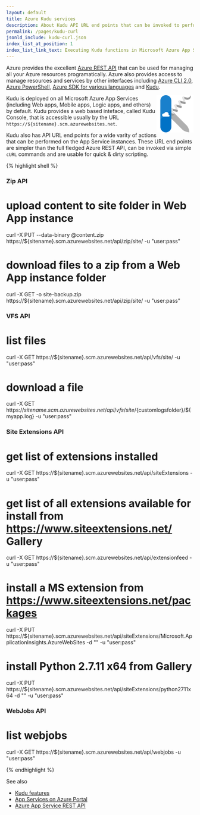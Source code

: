 ```yaml
---
layout: default
title: Azure Kudu services
description: About Kudu API URL end points that can be invoked to perform actions on the Microsoft Azure App Service instances
permalink: /pages/kudu-curl
jsonld_include: kudu-curl.json
index_list_at_position: 1
index_list_link_text: Executing Kudu functions in Microsoft Azure App Services with `cURL`
---
```


Azure provides the excellent [Azure REST API](https://docs.microsoft.com/en-us/rest/api/) that can be used for managing all your Azure resources programatically. Azure also provides access to manage resources and services by other interfaces including [Azure CLI 2.0](https://docs.microsoft.com/en-us/cli/azure/install-az-cli2), [Azure PowerShell](https://github.com/Azure/azure-powershell), [Azure SDK for various languages](https://azure.microsoft.com/en-us/tools/) and [Kudu](https://github.com/projectkudu/kudu).

<img src="/assets/images/kudu.svg" alt="Microsoft Azure Project Kudu" style="float: right;">

Kudu is deployed on all Microsoft Azure App Services (including Web apps, Mobile apps, Logic apps, and others) by default. Kudu provides a web based inteface, called Kudu Console, that is accessible usually by the URL `https://${sitename}.scm.azurewebsites.net`.

Kudu also has API URL end points for a wide varity of actions that can be performed on the App Service instances. These URL end points are simpler than the full fledged Azure REST API, can be invoked via simple `cURL` commands and are usable for quick &amp; dirty scripting.

{% highlight shell %}
### Zip API

# upload content to site folder in Web App instance
curl -X PUT --data-binary @content.zip https://${sitename}.scm.azurewebsites.net/api/zip/site/ -u "user:pass"

# download files to a zip from a Web App instance folder
curl -X GET -o site-backup.zip https://${sitename}.scm.azurewebsites.net/api/zip/site/ -u "user:pass"


### VFS API

# list files
curl -X GET https://${sitename}.scm.azurewebsites.net/api/vfs/site/ -u "user:pass"

# download a file
curl -X GET https://${sitename}.scm.azurewebsites.net/api/vfs/site/${customlogsfolder}/${myapp.log} -u "user:pass"


### Site Extensions API

# get list of extensions installed
curl -X GET https://${sitename}.scm.azurewebsites.net/api/siteExtensions -u "user:pass"

# get list of all extensions available for install from https://www.siteextensions.net/ Gallery
curl -X GET https://${sitename}.scm.azurewebsites.net/api/extensionfeed -u "user:pass"

# install a MS extension from https://www.siteextensions.net/packages
curl -X PUT https://${sitename}.scm.azurewebsites.net/api/siteExtensions/Microsoft.ApplicationInsights.AzureWebSites -d "" -u "user:pass"

# install Python 2.7.11 x64 from Gallery
curl -X PUT https://${sitename}.scm.azurewebsites.net/api/siteExtensions/python2711x64 -d "" -u "user:pass"


### WebJobs API

# list webjobs
curl -X GET https://${sitename}.scm.azurewebsites.net/api/webjobs -u "user:pass"

{% endhighlight %}

See also

- [Kudu features](https://github.com/projectkudu/kudu/wiki)
- [App Services on Azure Portal](https://portal.azure.com/#blade/HubsExtension/Resources/resourceType/Microsoft.Web%2Fsites)
- [Azure App Service REST API](https://docs.microsoft.com/en-us/rest/api/appservice/webapps)
